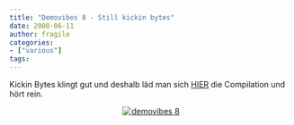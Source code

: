 ```yaml
---
title: "Demovibes 8 - Still kickin bytes"
date: 2008-06-11
author: fragile
categories:
- ["various"]
tags:
---
```

Kickin Bytes klingt gut und deshalb läd man sich <a href="http://www.demovibes.org/dv8.htm" target="_blank">HIER</a> die Compilation und hört rein.<a href="/blog/wp-content/uploads/2008/06/g27.png" title="demovibes 8">
<p style="text-align: center"><img src="/blog/wp-content/uploads/2008/06/g27Vorschaubild.png" alt="demovibes 8" /></p>

</a>